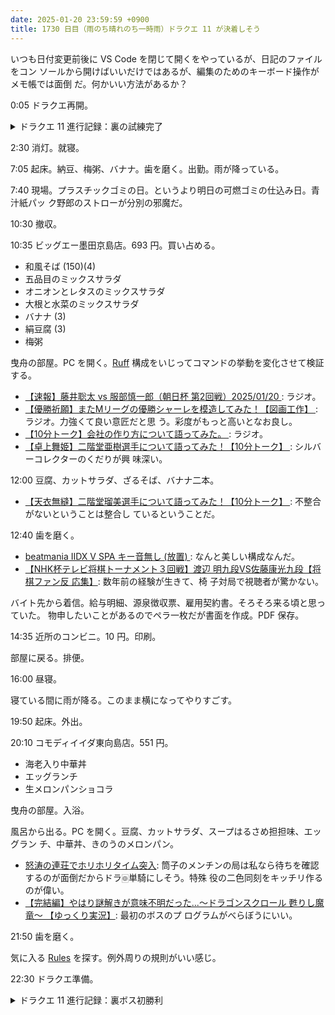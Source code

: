 ```yaml
---
date: 2025-01-20 23:59:59 +0900
title: 1730 日目（雨のち晴れのち一時雨）ドラクエ 11 が決着しそう
---
```


いつも日付変更前後に VS Code を閉じて開くをやっているが、日記のファイルをコン
ソールから開けばいいだけではあるが、編集のためのキーボード操作がメモ帳では面倒
だ。何かいい方法があるか？

0:05 ドラクエ再開。

<details><summary>ドラクエ 11 進行記録：裏の試練完了</summary>
<p>裏の試練を 48 手でクリア。基本戦略は今までと変わらない。
いつもと違うのはこちらの攻撃と敵の挙動の全てが噛み合ったこと。
例えば大師戦で本人と馬二頭をグランドネビュラでまとめて倒すなど、狙うのが至難なことも果たせた。
どうぐコレクションも同時に完成。</p>

<p>スキルのたね目当てにもう一回無明の魔神と戦ってみる。遅滞戦術でパンドラボックスをなるべくたくさん倒す。</p>
他にもキラーマシン系のザコが呼ばれることがあり、結果的にその全てから宝箱を一つずつゲット。
こんな風に追加的に出現する敵キャラから得られる宝箱は一種につき高々一個かもしれない。</p>

<p>鍛冶の打ち直しで短剣、ブーメランを完了。</p>

<p>ユグノア周辺でスキルのたね稼ぎ。てんのもんばん邪の降下点は決まっているらしい。
ベロニカのスキルパネルめくりを完了。</p>
</details>

2:30 消灯。就寝。

7:05 起床。納豆、梅粥、バナナ。歯を磨く。出勤。雨が降っている。

7:40 現場。プラスチックゴミの日。というより明日の可燃ゴミの仕込み日。青汁紙パッ
ク野郎のストローが分別の邪魔だ。

10:30 撤収。

10:35 ビッグエー墨田京島店。693 円。買い占める。

* 和風そば (150)(4)
* 五品目のミックスサラダ
* オニオンとレタスのミックスサラダ
* 大根と水菜のミックスサラダ
* バナナ (3)
* 絹豆腐 (3)
* 梅粥

曳舟の部屋。PC を開く。[Ruff] 構成をいじってコマンドの挙動を変化させて検証する。

* [【速報】藤井聡太 vs 服部慎一郎（朝日杯 第2回戦）2025/01/20
  ](https://www.youtube.com/watch?v=H_V-eP25gis): ラジオ。
* [【優勝祈願】またMリーグの優勝シャーレを模造してみた！【図画工作】
  ](https://www.youtube.com/watch?v=KcALKir8gv0): ラジオ。力強くて良い意匠だと思
  う。彩度がもっと高いとなお良し。
* [【10分トーク】会社の作り方について語ってみた。
  ](https://www.youtube.com/watch?v=pK2WTCs-Gqk): ラジオ。
* [【卓上舞姫】二階堂亜樹選手について語ってみた！【10分トーク】
  ](https://www.youtube.com/watch?v=Bz25QN6d-3Q): シルバーコレクターのくだりが興
  味深い。

12:00 豆腐、カットサラダ、ざるそば、バナナ二本。

* [【天衣無縫】二階堂瑠美選手について語ってみた！【10分トーク】
  ](https://www.youtube.com/watch?v=8umJfBAVEd8): 不整合がないということは整合し
  ているということだ。

12:40 歯を磨く。

* [beatmania IIDX V SPA キー音無し (放置)
  ](https://www.youtube.com/watch?v=Vw4yAWf6PEU): なんと美しい構成なんだ。
* [【NHK杯テレビ将棋トーナメント３回戦】渡辺 明九段VS佐藤康光九段【将棋ファン反
  応集】](https://www.youtube.com/watch?v=dnFr0jdSLKY): 数年前の経験が生きて、椅
  子対局で視聴者が驚かない。

バイト先から着信。給与明細、源泉徴収票、雇用契約書。そろそろ来る頃と思っていた。
物申したいことがあるのでペラ一枚だが書面を作成。PDF 保存。

14:35 近所のコンビニ。10 円。印刷。

部屋に戻る。排便。

16:00 昼寝。

寝ている間に雨が降る。このまま横になってやりすごす。

19:50 起床。外出。

20:10 コモディイイダ東向島店。551 円。

* 海老入り中華丼
* エッグランチ
* 生メロンパンショコラ

曳舟の部屋。入浴。

風呂から出る。PC を開く。豆腐、カットサラダ、スープはるさめ担担味、エッグラン
チ、中華丼、きのうのメロンパン。

* [怒涛の連荘でホリホリタイム突入](https://www.youtube.com/watch?v=FVn1QPT-sB8):
  筒子のメンチンの局は私なら待ちを確認するのが面倒だからドラ🀙単騎にしそう。特殊
  役の二色同刻をキッチリ作るのが偉い。
* [【完結編】やはり謎解きが意味不明だった...～ドラゴンスクロール 甦りし魔竜～
  【ゆっくり実況】](https://www.youtube.com/watch?v=derSrMVBOdI): 最初のボスのプ
  ログラムがべらぼうにいい。

21:50 歯を磨く。

気に入る [Rules] を探す。例外周りの規則がいい感じ。

22:30 ドラクエ準備。

<details><summary>ドラクエ 11 進行記録：裏ボス初勝利</summary>
<p>準備体操のような鍛冶打ち直し。ムチとステッキを完了。</p>

<p>満を持して裏ボス再挑戦。せかいじゅのはを全員に二枚以上持たせたい。
グレイグにはけんじゃのせいすいも持たせる。実際、この後二回メガザルを発動させるハメになる。
普通に戦っているとマルティナとシルビアの MP が枯渇する。これは次があったら課題にする。</p>

<p>裏ボス戦の後半の後半がやはり問題だ。今度は向かって左側の奴を残したらメダパニ地獄になる。
暴走してべらぼうに効く。後で確認したら一部キャラの装備が裏試練仕様のままだった。
素直にスーパーリング＋３にしておけばこんなに苦戦はしなかっただろうが。迂闊だった。</p>

<p>最後はヤケクソでゾーンに入ったマルティナがロウとのれんけい技を繰り出して撃破。
宝箱としてスキルのたね二個、イベント報酬？として最後の不明装備品と貴重品を入手。
これで魔物討伐および物品収集は完成。</p>

<p>ユグノア周辺でスキルのたね稼ぎをしていたら雨がやんだ。あちゃあ。
余った時間で無明の魔神戦をやりに行く。スキルのたね一個追加。</p>
</details>

[Ruff]: <https://docs.astral.sh/ruff/>
[Rules]: <https://docs.astral.sh/ruff/rules/>
